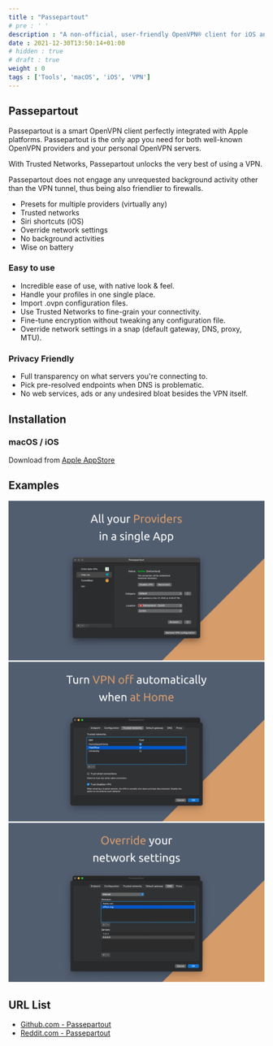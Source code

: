 ```yaml
---
title : "Passepartout"
# pre : ' '
description : "A non-official, user-friendly OpenVPN® client for iOS and macOS."
date : 2021-12-30T13:50:14+01:00
# hidden : true
# draft : true
weight : 0
tags : ['Tools', 'macOS', 'iOS', 'VPN']
---
```


## Passepartout

Passepartout is a smart OpenVPN client perfectly integrated with Apple platforms. Passepartout is the only app you need for both well-known OpenVPN providers and your personal OpenVPN servers.

With Trusted Networks, Passepartout unlocks the very best of using a VPN.

Passepartout does not engage any unrequested background activity other than the VPN tunnel, thus being also friendlier to firewalls.

* Presets for multiple providers (virtually any)
* Trusted networks
* Siri shortcuts (iOS)
* Override network settings
* No background activities
* Wise on battery

### Easy to use

* Incredible ease of use, with native look & feel.
* Handle your profiles in one single place.
* Import .ovpn configuration files.
* Use Trusted Networks to fine-grain your connectivity.
* Fine-tune encryption without tweaking any configuration file.
* Override network settings in a snap (default gateway, DNS, proxy, MTU).

### Privacy Friendly

* Full transparency on what servers you're connecting to.
* Pick pre-resolved endpoints when DNS is problematic.
* No web services, ads or any undesired bloat besides the VPN itself.

## Installation

### macOS / iOS

Download from [Apple AppStore](https://apps.apple.com/us/app/passepartout-openvpn-client/id1433648537?mt=8)

## Examples

![Example](images/example1.png)
![Example](images/example2.png)
![Example](images/example3.png)

## URL List

* [Github.com - Passepartout](https://github.com/passepartoutvpn)
* [Reddit.com - Passepartout](https://www.reddit.com/r/passepartout)
